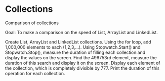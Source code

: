 # Collections
Comparison of collections

Goal: To make a comparison on the speed of List, ArrayList and LinkedList.

Create List, ArrayList and LinkedList collections. Using the for loop, add 1,000,000 elements to each (1,2,3,...).
Using Stopwatch.Start() and Stopwatch.Stop(), measure the duration of filling each collection and display the values on the screen.
Find the 496753rd element, measure the duration of this search and display it on the screen. Display each element of the collection,
which is completely divisible by 777. Print the duration of this operation for each collection.
